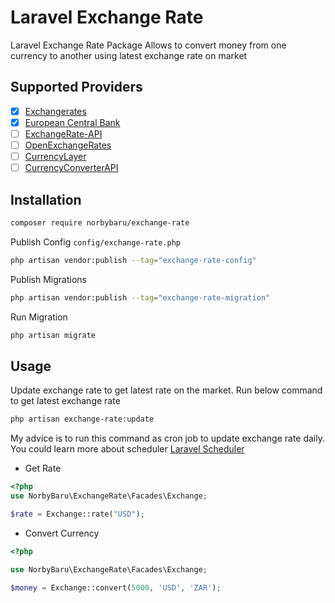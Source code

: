 # Laravel Exchange Rate
Laravel Exchange Rate Package Allows to convert money from one currency to another using latest exchange rate on market

## Supported Providers
- [x] [Exchangerates](https://exchangeratesapi.io)
- [x] [European Central Bank](https://www.ecb.europa.eu)
- [ ] [ExchangeRate-API](https://www.exchangerate-api.com)
- [ ] [OpenExchangeRates](https://openexchangerates.org)
- [ ] [CurrencyLayer](https://currencylayer.com)
- [ ] [CurrencyConverterAPI](https://www.currencyconverterapi.com)

## Installation

```bash
composer require norbybaru/exchange-rate
```

Publish Config `config/exchange-rate.php`
```bash
php artisan vendor:publish --tag="exchange-rate-config"
```

Publish Migrations
```bash
php artisan vendor:publish --tag="exchange-rate-migration"
```

Run Migration
```bash
php artisan migrate
```

## Usage
Update exchange rate to get latest rate on the market.
Run below command to get latest exchange rate

```bash
php artisan exchange-rate:update
```
My advice is to run this command as cron job to update exchange rate daily.
You could learn more about scheduler [Laravel Scheduler](https://laravel.com/docs/scheduling)

* Get Rate
```php
<?php
use NorbyBaru\ExchangeRate\Facades\Exchange;

$rate = Exchange::rate("USD");

```

* Convert Currency
```php
<?php

use NorbyBaru\ExchangeRate\Facades\Exchange;

$money = Exchange::convert(5000, 'USD', 'ZAR');

```
